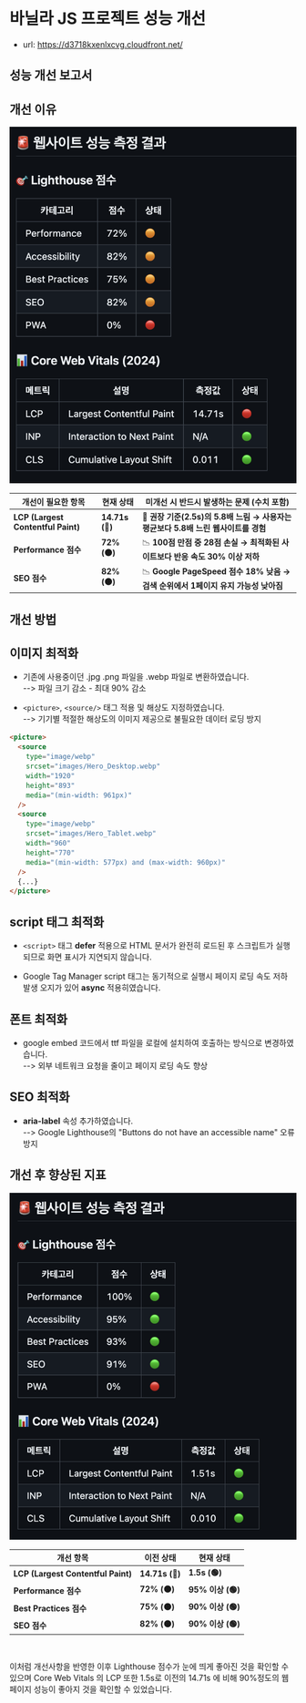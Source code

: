# 바닐라 JS 프로젝트 성능 개선

- url: https://d3718kxenlxcvg.cloudfront.net/

## 성능 개선 보고서

## 개선 이유

![alt text](image.png)

| 개선이 필요한 항목                 | 현재 상태       | 미개선 시 반드시 발생하는 문제 (수치 포함)                                         |
| ---------------------------------- | --------------- | ---------------------------------------------------------------------------------- |
| **LCP (Largest Contentful Paint)** | **14.71s (🔴)** | 🚨 **권장 기준(2.5s)의 5.8배 느림 → 사용자는 평균보다 5.8배 느린 웹사이트를 경험** |
| **Performance 점수**               | **72% (🟠)**    | 📉 **100점 만점 중 28점 손실 → 최적화된 사이트보다 반응 속도 30% 이상 저하**       |
| **SEO 점수**                       | **82% (🟠)**    | 📉 **Google PageSpeed 점수 18% 낮음 → 검색 순위에서 1페이지 유지 가능성 낮아짐**   |

## 개선 방법

## 이미지 최적화

- 기존에 사용중이던 .jpg .png 파일을 .webp 파일로 변환하였습니다. <br/>--> 파일 크기 감소 - 최대 90% 감소

- `<picture>`, `<source/>` 태그 적용 및 해상도 지정하였습니다.
  <br/> --> 기기별 적절한 해상도의 이미지 제공으로 불필요한 데이터 로딩 방지

```html
<picture>
  <source
    type="image/webp"
    srcset="images/Hero_Desktop.webp"
    width="1920"
    height="893"
    media="(min-width: 961px)"
  />
  <source
    type="image/webp"
    srcset="images/Hero_Tablet.webp"
    width="960"
    height="770"
    media="(min-width: 577px) and (max-width: 960px)"
  />
  {...}
</picture>
```

## script 태그 최적화

- `<script>` 태그 **defer** 적용으로 HTML 문서가 완전히 로드된 후 스크립트가 실행되므로 화면 표시가 지연되지 않습니다.

- Google Tag Manager script 태그는 동기적으로 실행시 페이지 로딩 속도 저하 발생 오지가 있어 **async** 적용히였습니다.

## 폰트 최적화

- google embed 코드에서 ttf 파일을 로컬에 설치하여 호출하는 방식으로 변경하였습니다. <br/>
  --> 외부 네트워크 요청을 줄이고 페이지 로딩 속도 향상

## SEO 최적화

- **aria-label** 속성 추가하였습니다. <br/>
  --> Google Lighthouse의 "Buttons do not have an accessible name" 오류 방지

## 개선 후 향상된 지표

![alt text](image-1.png)

| 개선 항목                          | 이전 상태       | 현재 상태         |
| ---------------------------------- | --------------- | ----------------- |
| **LCP (Largest Contentful Paint)** | **14.71s (🔴)** | **1.5s (🟢)**     |
| **Performance 점수**               | **72% (🟠)**    | **95% 이상 (🟢)** |
| **Best Practices 점수**            | **75% (🟠)**    | **90% 이상 (🟢)** |
| **SEO 점수**                       | **82% (🟠)**    | **90% 이상 (🟢)** |

<br/>

이처럼 개선사항을 반영한 이후 Lighthouse 점수가 눈에 띄게 좋아진 것을 확인할 수 있으며 Core Web Vitals 의 LCP 또한 1.5s로 이전의 14.71s 에 비해 90%정도의 웹 페이지 성능이 좋아지 것을 확인할 수 있었습니다.
